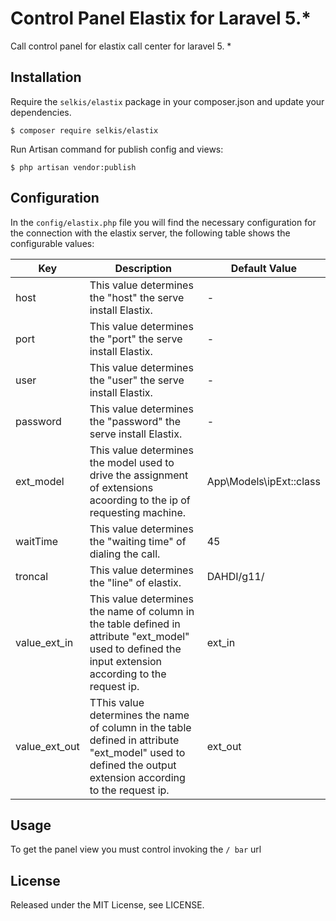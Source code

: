 # Control Panel Elastix for Laravel 5.*
Call control panel for elastix call center for laravel 5. *

## Installation

Require the `selkis/elastix` package in your composer.json and update your dependencies.

    $ composer require selkis/elastix

Run Artisan command for publish config and views:

    $ php artisan vendor:publish

## Configuration
   In the `config/elastix.php` file you will find the necessary configuration for the connection with the elastix server, the following table shows the configurable values:
   
   |Key      |Description                                                            | Default Value    
   --- | --- | --- 
   | host    | This value determines the "host" the serve install Elastix.           |  -             
   | port    | This value determines the "port" the serve install Elastix.           |  -            
   | user    | This value determines the "user" the serve install Elastix.           |  -         
   | password| This value determines the "password" the serve install Elastix.       |  -         
   | ext_model| This value determines the model used to drive the assignment of extensions acoording to the ip of requesting machine.       |  App\Models\ipExt::class
   | waitTime| This value determines the "waiting time" of dialing the call.       |  45
   | troncal|This value determines the "line" of elastix.      |  DAHDI/g11/
   | value_ext_in|This value determines the name of column in the table defined in attribute "ext_model" used to defined the input extension according to the request ip.     |  ext_in
   | value_ext_out|TThis value determines the name of column in the table defined in attribute "ext_model" used to defined the output extension according to the request ip.     |  ext_out

## Usage

 To get the panel view you must control invoking the `/ bar` url

## License

Released under the MIT License, see LICENSE.
